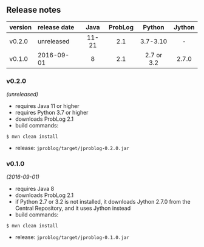 


## Release notes

| version | release date | Java  | ProbLog | Python     | Jython  |
|:--------|:-------------|:-----:|:-------:|:----------:|:-------:|
| v0.2.0  | unreleased   | 11-21 | 2.1     | 3.7-3.10   | -       |
| v0.1.0  | 2016-09-01   | 8     | 2.1     | 2.7 or 3.2 | 2.7.0   |


### v0.2.0
*(unreleased)*
* requires Java 11 or higher
* requires Python 3.7 or higher
* downloads ProbLog 2.1
* build commands:
```
$ mvn clean install
```
* release: `jproblog/target/jproblog-0.2.0.jar`


### v0.1.0
*(2016-09-01)*
* requires Java 8
* downloads ProbLog 2.1
* if Python 2.7 or 3.2 is not installed, it downloads Jython 2.7.0 from the Central Repository, and it uses Jython instead
* build commands:
```
$ mvn clean install
```
* release: `jproblog/target/jproblog-0.1.0.jar`


